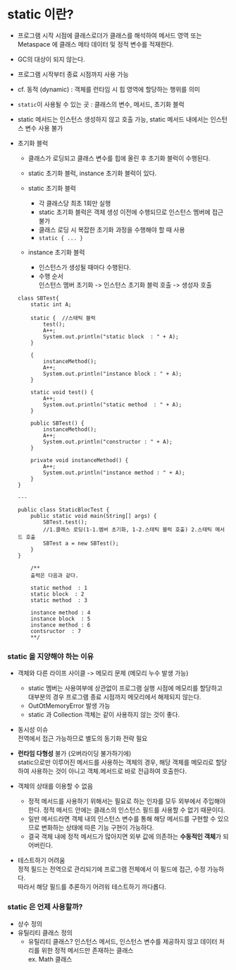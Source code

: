 # static 이란? 
- 프로그램 시작 시점에 클래스로더가 클래스를 해석하여 메서드 영역 또는 Metaspace 에 클래스 메타 데이터 및 정적 변수를 적재한다. 
- GC의 대상이 되지 않는다. 
- 프로그램 시작부터 종료 시점까지 사용 가능 

- cf. 동적 (dynamic) : 객체를 런타임 시 힙 영역에 할당하는 행위를 의미 

- `static`이 사용될 수 있는 곳 : 클래스의 변수, 메서드, 초기화 블럭 
- static 메서드는 인스턴스 생성하지 않고 호출 가능, static 메서드 내에서는 인스턴스 변수 사용 불가 


- 초기화 블럭 
	- 클래스가 로딩되고 클래스 변수를 힙에 올린 후 초기화 블럭이 수행된다. 
	- static 초기화 블럭, instance 초기화 블럭이 있다. 
	- static 초기화 블럭
		- 각 클래스당 최초 1회만 실행
		- static 초기화 블럭은 객체 생성 이전에 수행되므로 인스턴스 멤버에 접근 불가
		- 클래스 로딩 시 복잡한 초기화 과정을 수행해야 할 때 사용
		- `static { ... }` 
		
	- instance 초기화 블럭
		- 인스턴스가 생성될 때마다 수행된다. 
		- 수행 순서  
			인스턴스 멤버 초기화 -> 인스턴스 초기화 블럭 호출 -> 생성자 호출  


	```
	class SBTest{
		static int A;

		static {  //스태틱 블럭 
			test();
			A++;
			System.out.println("static block  : " + A);		
		}

		{
			instanceMethod();
			A++;
			System.out.println("instance block : " + A);
		}

		static void test() {
			A++;	
			System.out.println("static method  : " + A);
		}

		public SBTest() {
			instanceMethod();
			A++;
			System.out.println("constructor : " + A);
		}

		private void instanceMethod() {
			A++;
			System.out.println("instance method : " + A);
		}
	}

	--- 

	public class StaticBlocTest { 
  		public static void main(String[] args) {
			SBTest.test();  
			//1.클래스 로딩(1-1.멤버 초기화, 1-2.스태틱 블럭 호출) 2.스태틱 메서드 호출
			SBTest a = new SBTest();
		}
	}

		/**
		출력은 다음과 같다. 

		static method  : 1
		static block  : 2
		static method  : 3

		instance method : 4
		instance block  : 5
		instance method : 6
		contsructor  : 7
		**/
	
	```



### static 을 지양해야 하는 이유 
- 객체와 다른 라이프 사이클 -> 메모리 문제 (메모리 누수 발생 가능) 
	- static 멤버는 사용여부에 상관없이 프로그램 실행 시점에 메모리를 할당하고 대부분의 경우 프로그램 종료 시점까지 메모리에서 해제되지 않는다.
	- OutOtMemoryError 발생 가능
	- static 과 Collection 객체는 같이 사용하지 않는 것이 좋다. 
	
- 동시성 이슈  
	전역에서 접근 가능하므로 별도의 동기화 전략 필요 

- **런타임 다형성** 불가 (오버라이딩 불가하기에)  
	static으로만 이루어진 메서드를 사용하는 객체의 경우, 해당 객체를 메모리로 할당하여 사용하는 것이 아니고 객체.메서드로 바로 전급하여 호출한다. 

- 객체의 상태를 이용할 수 없음 
	- 정적 메서드를 사용하기 위해서는 필요로 하는 인자를 모두 외부에서 주입해야 한다. 정적 메서드 안에는 클래스의 인스턴스 필드를 사용할 수 없기 때문이다. 
	- 일반 메서드라면 객체 내의 인스턴스 변수를 통해 해당 메서드를 구현할 수 있으므로 변화하는 상태에 따른 기능 구현이 가능하다.  
	- 결국 객체 내에 정적 메서드가 많아지면 외부 값에 의존하는 **수동적인 객체**가 되어버린다. 
	
- 테스트하기 어려움  
	정적 필드는 전역으로 관리되기에 프로그램 전체에서 이 필드에 접근, 수정 가능하다.  
	따라서 해당 필드를 추론하기 어려워 테스트하기 까다롭다.  



### static 은 언제 사용할까?
- 상수 정의
- 유틸리티 클래스 정의
	- 유틸리티 클래스? 인스턴스 메서드, 인스턴스 변수를 제공하지 않고 데이터 처리를 위한 정적 메서드만 존재하는 클래스  
		ex. Math 클래스 




